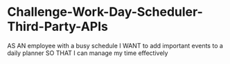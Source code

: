 # Challenge-Work-Day-Scheduler-Third-Party-APIs
AS AN employee with a busy schedule I WANT to add important events to a daily planner SO THAT I can manage my time effectively
